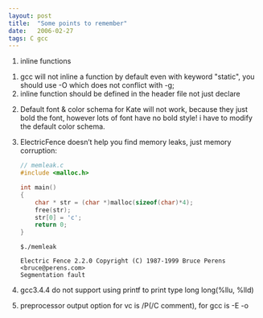 ```yaml
---
layout: post
title:  "Some points to remember"
date:   2006-02-27
tags: C gcc
---
```

1. inline functions
1) gcc will not inline a function by default even with keyword "static", you should use -O which does not conflict with -g;
2) inline function should be defined in the header file not just declare

2. Default font & color schema for Kate will not work, because they just bold the font, however lots of font have no bold style! i have to modify the default color schema.

3. ElectricFence doesn’t help you find memory leaks, just memory corruption:
    ```c
    // memleak.c
    #include <malloc.h>

    int main()
    {
        char * str = (char *)malloc(sizeof(char)*4);
        free(str);
        str[0] = 'c';
        return 0;
    }
    ```
    ```shell
    $./memleak

    Electric Fence 2.2.0 Copyright (C) 1987-1999 Bruce Perens <bruce@perens.com>
    Segmentation fault
    ```

4. gcc3.4.4 do not support using printf to print type long long(%llu, %lld)

5. preprocessor output option for vc is /P(/C comment), for gcc is -E -o